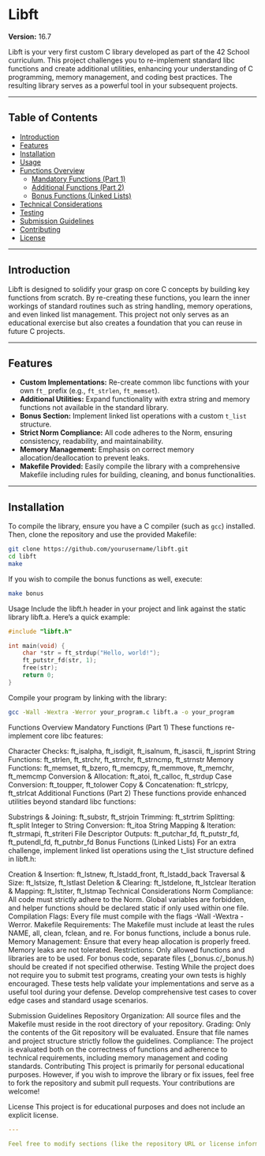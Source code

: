 # Libft

**Version:** 16.7

Libft is your very first custom C library developed as part of the 42 School curriculum. This project challenges you to re-implement standard libc functions and create additional utilities, enhancing your understanding of C programming, memory management, and coding best practices. The resulting library serves as a powerful tool in your subsequent projects.

---

## Table of Contents
- [Introduction](#introduction)
- [Features](#features)
- [Installation](#installation)
- [Usage](#usage)
- [Functions Overview](#functions-overview)
  - [Mandatory Functions (Part 1)](#mandatory-functions-part-1)
  - [Additional Functions (Part 2)](#additional-functions-part-2)
  - [Bonus Functions (Linked Lists)](#bonus-functions-linked-lists)
- [Technical Considerations](#technical-considerations)
- [Testing](#testing)
- [Submission Guidelines](#submission-guidelines)
- [Contributing](#contributing)
- [License](#license)

---

## Introduction

Libft is designed to solidify your grasp on core C concepts by building key functions from scratch. By re-creating these functions, you learn the inner workings of standard routines such as string handling, memory operations, and even linked list management. This project not only serves as an educational exercise but also creates a foundation that you can reuse in future C projects.

---

## Features

- **Custom Implementations:** Re-create common libc functions with your own `ft_` prefix (e.g., `ft_strlen`, `ft_memset`).
- **Additional Utilities:** Expand functionality with extra string and memory functions not available in the standard library.
- **Bonus Section:** Implement linked list operations with a custom `t_list` structure.
- **Strict Norm Compliance:** All code adheres to the Norm, ensuring consistency, readability, and maintainability.
- **Memory Management:** Emphasis on correct memory allocation/deallocation to prevent leaks.
- **Makefile Provided:** Easily compile the library with a comprehensive Makefile including rules for building, cleaning, and bonus functionalities.

---

## Installation

To compile the library, ensure you have a C compiler (such as `gcc`) installed. Then, clone the repository and use the provided Makefile:

```bash
git clone https://github.com/yourusername/libft.git
cd libft
make
```

If you wish to compile the bonus functions as well, execute:

```bash
make bonus
```

Usage
Include the libft.h header in your project and link against the static library libft.a. Here’s a quick example:

```c
#include "libft.h"

int main(void) {
    char *str = ft_strdup("Hello, world!");
    ft_putstr_fd(str, 1);
    free(str);
    return 0;
}
```

Compile your program by linking with the library:

```bash
gcc -Wall -Wextra -Werror your_program.c libft.a -o your_program
```

Functions Overview
Mandatory Functions (Part 1)
These functions re-implement core libc features:

Character Checks:
ft_isalpha, ft_isdigit, ft_isalnum, ft_isascii, ft_isprint
String Functions:
ft_strlen, ft_strchr, ft_strrchr, ft_strncmp, ft_strnstr
Memory Functions:
ft_memset, ft_bzero, ft_memcpy, ft_memmove, ft_memchr, ft_memcmp
Conversion & Allocation:
ft_atoi, ft_calloc, ft_strdup
Case Conversion:
ft_toupper, ft_tolower
Copy & Concatenation:
ft_strlcpy, ft_strlcat
Additional Functions (Part 2)
These functions provide enhanced utilities beyond standard libc functions:

Substrings & Joining:
ft_substr, ft_strjoin
Trimming:
ft_strtrim
Splitting:
ft_split
Integer to String Conversion:
ft_itoa
String Mapping & Iteration:
ft_strmapi, ft_striteri
File Descriptor Outputs:
ft_putchar_fd, ft_putstr_fd, ft_putendl_fd, ft_putnbr_fd
Bonus Functions (Linked Lists)
For an extra challenge, implement linked list operations using the t_list structure defined in libft.h:

Creation & Insertion:
ft_lstnew, ft_lstadd_front, ft_lstadd_back
Traversal & Size:
ft_lstsize, ft_lstlast
Deletion & Clearing:
ft_lstdelone, ft_lstclear
Iteration & Mapping:
ft_lstiter, ft_lstmap
Technical Considerations
Norm Compliance:
All code must strictly adhere to the Norm. Global variables are forbidden, and helper functions should be declared static if only used within one file.
Compilation Flags:
Every file must compile with the flags -Wall -Wextra -Werror.
Makefile Requirements:
The Makefile must include at least the rules NAME, all, clean, fclean, and re. For bonus functions, include a bonus rule.
Memory Management:
Ensure that every heap allocation is properly freed. Memory leaks are not tolerated.
Restrictions:
Only allowed functions and libraries are to be used. For bonus code, separate files (_bonus.c/_bonus.h) should be created if not specified otherwise.
Testing
While the project does not require you to submit test programs, creating your own tests is highly encouraged. These tests help validate your implementations and serve as a useful tool during your defense. Develop comprehensive test cases to cover edge cases and standard usage scenarios.

Submission Guidelines
Repository Organization:
All source files and the Makefile must reside in the root directory of your repository.
Grading:
Only the contents of the Git repository will be evaluated. Ensure that file names and project structure strictly follow the guidelines.
Compliance:
The project is evaluated both on the correctness of functions and adherence to technical requirements, including memory management and coding standards.
Contributing
This project is primarily for personal educational purposes. However, if you wish to improve the library or fix issues, feel free to fork the repository and submit pull requests. Your contributions are welcome!

License
This project is for educational purposes and does not include an explicit license.

```yaml
---

Feel free to modify sections (like the repository URL or license informatio
```
